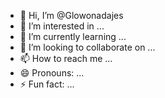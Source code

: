 - 👋 Hi, I’m @Glowonadajes
- 👀 I’m interested in ...
- 🌱 I’m currently learning ...
- 💞️ I’m looking to collaborate on ...
- 📫 How to reach me ...
- 😄 Pronouns: ...
- ⚡ Fun fact: ...

<!---
Glowonadajes/Glowonadajes is a ✨ special ✨ repository because its `README.md` (this file) appears on your GitHub profile.
You can click the Preview link to take a look at your changes.
--->
